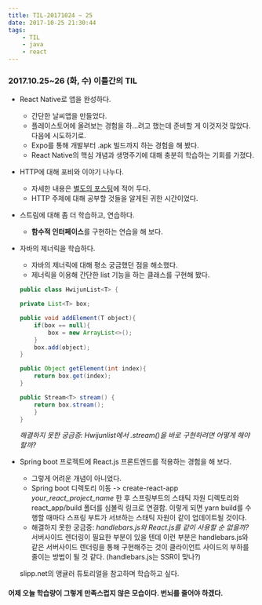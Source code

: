 ```yaml
---
title: TIL-20171024 ~ 25
date: 2017-10-25 21:30:44
tags:
    - TIL
    - java
    - react
---
```


### 2017.10.25~26 (화, 수) 이틀간의 TIL

* React Native로 앱을 완성하다. 
    * 간단한 날씨앱을 만들었다. 
    * 플레이스토어에 올려보는 경험을 하...려고 했는데 준비할 게 이것저것 많았다. 다음에 시도하기로. 
    * Expo를 통해 개발부터 .apk 빌드까지 하는 경험을 해 봤다. 
    * React Native의 핵심 개념과 생명주기에 대해 충분히 학습하는 기회를 가졌다.

* HTTP에 대해 포비와 이야기 나누다. 
    * 자세한 내용은 [별도의 포스팅](https://seulgiwendy.github.io/2017/10/24/http-web-basics/)에 적어 두다. 
    * HTTP 주제에 대해 공부할 것들을 알게된 귀한 시간이었다. 

* 스트림에 대해 좀 더 학습하고, 연습하다. 
    * **함수적 인터페이스**를 구현하는 연습을 해 보다. 

* 자바의 제너릭<Generic>을 학습하다. 
    * 자바의 제너릭에 대해 평소 궁금했던 점을 해소했다. 
    * 제너릭을 이용해 간단한 list 기능을 하는 클래스를 구현해 봤다. 
    ```java
    public class HwijunList<T> {

    private List<T> box;

    public void addElement(T object){
        if(box == null){
            box = new ArrayList<>();
        }
        box.add(object);
    }

    public Object getElement(int index){
        return box.get(index);
    }

    public Stream<T> stream() {
        return box.stream();
        }
    }
    ```
    *해결하지 못한 궁금증: Hwijunlist에서 .stream()을 바로 구현하려면 어떻게 해야 할까?* 

* Spring boot 프로젝트에 React.js 프론트엔드를 적용하는 경험을 해 보다. 
    * 그렇게 어려운 개념이 아니었다. 
    * Spring boot 디렉토리 이동 -> create-react-app *your_react_project_name* 한 후 스프링부트의 스태틱 자원 디렉토리와 react_app/build 폴더를 심볼릭 링크로 연결함. 이렇게 되면 yarn build를 수행할 때마다 스프링 부트가 서브하는 스태틱 자원이 같이 업데이트될 것이다. 
    * 해결하지 못한 궁금증: *handlebars.js와 React.js를 같이 사용할 순 없을까?* 서버사이드 렌더링이 필요한 부분이 있을 텐데 이런 부분은 handlebars.js와 같은 서버사이드 렌더링을 통해 구현해주는 것이 클라이언트 사이드의 부하를 줄이는 방법이 될 것 같다. 
    (handlebars.js는 SSR이 맞나?)

    slipp.net의 앵귤러 튜토리얼을 참고하며 학습하고 싶다. 

#### 어제 오늘 학습량이 그렇게 만족스럽지 않은 모습이다. 번뇌를 줄어야 하겠다. 
